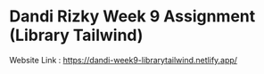 # Dandi Rizky Week 9 Assignment (Library Tailwind)

Website Link : https://dandi-week9-librarytailwind.netlify.app/
